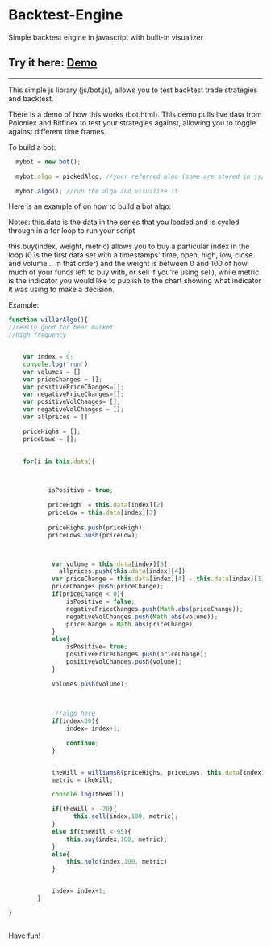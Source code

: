 # Backtest-Engine
Simple backtest engine in javascript with built-in visualizer 

## Try it here: [Demo](https://mikedeshazer.github.io/backtest-engine/)
-----

This simple js library (js/bot.js), allows you to test backtest trade strategies and backtest.


There is a demo of how this works (bot.html). This demo pulls live data from Poloniex and Bitfinex to test your strategies against, allowing you to toggle against different time frames.

To build a bot:

```js
  mybot = new bot();

  mybot.algo = pickedAlgo; //your referred algo (some are stored in js/algo.js)

  mybot.algo(); //run the algo and visualize it


```


Here is an example of on how to build a bot algo:

Notes: this.data is the data in the series that you loaded and is cycled through in a for loop to run your script

this.buy(index, weight, metric) allows you to buy a particular index in the loop (0 is the first data set with a timestamps' time, open, high, low, close and volume... in that order) and the weight is between 0 and 100 of how much of your funds left to buy with, or sell if you're using sell), while metric is the indicator you would like to publish to the chart showing what indicator it was using to make a decision.

Example:

```js
function willerAlgo(){
//really good for bear market
//high frequency


    var index = 0;
    console.log('run')
    var volumes = []
    var priceChanges = [];
    var positivePriceChanges=[];
    var negativePriceChanges=[];
    var positiveVolChanges= [];
    var negativeVolChanges = [];
    var allprices = []

    priceHighs = [];
    priceLows = [];

    
    for(i in this.data){


         
           isPositive = true;

           priceHigh  = this.data[index][2]
           priceLow = this.data[index][3]
           
           priceHighs.push(priceHigh);
           priceLows.push(priceLow);



            var volume = this.data[index][5];
              allprices.push(this.data[index][4])
            var priceChange = this.data[index][4] - this.data[index][1];
            priceChanges.push(priceChange);
            if(priceChange < 0){
                isPositive = false;
                negativePriceChanges.push(Math.abs(priceChange));
                negativeVolChanges.push(Math.abs(volume));
                priceChange = Math.abs(priceChange)
            }
            else{
                isPositive= true;
                positivePriceChanges.push(priceChange);
                positiveVolChanges.push(volume);
            }

            volumes.push(volume);

            
           
             //algo here
            if(index<30){
                index= index+1;

                continue;
            }


            theWill = williamsR(priceHighs, priceLows, this.data[index][4]);
            metric = theWill;

            console.log(theWill)

            if(theWill > -70){
                  this.sell(index,100, metric);
            }
            else if(theWill <-95){
                this.buy(index,100, metric);
            }
            else{
                this.hold(index,100, metric)
            }


            index= index+1;
        }

}



 ```


Have fun!

